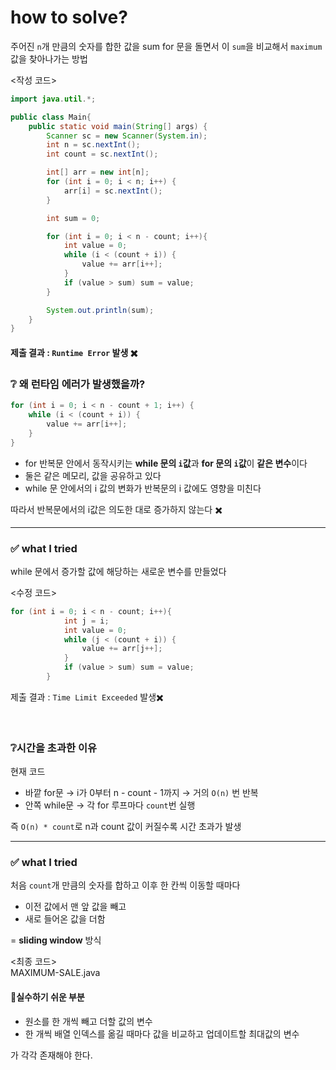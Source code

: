 # how to solve?

주어진 `n`개 만큼의 숫자를 합한 값을 sum
for 문을 돌면서 이 `sum`을 비교해서 `maximum` 값을 찾아나가는 방법

<작성 코드>
```java
import java.util.*;

public class Main{
    public static void main(String[] args) {
        Scanner sc = new Scanner(System.in);
        int n = sc.nextInt();
        int count = sc.nextInt();

        int[] arr = new int[n];
        for (int i = 0; i < n; i++) {
            arr[i] = sc.nextInt();
        }

        int sum = 0;

        for (int i = 0; i < n - count; i++){
            int value = 0;
            while (i < (count + i)) {
                value += arr[i++];
            }
            if (value > sum) sum = value;
        }

        System.out.println(sum);
    }
}
```

#### 제출 결과 : `Runtime Error` 발생 ✖️

### ❔ 왜 런타임 에러가 발생했을까?

```java
for (int i = 0; i < n - count + 1; i++) {
    while (i < (count + i)) {
        value += arr[i++];
    }
}
```

- for 반복문 안에서 동작시키는 **while 문의 `i`값**과 **for 문의 `i`값**이 **같은 변수**이다
- 둘은 같은 메모리, 값을 공유하고 있다
- while 문 안에서의 i 값의 변화가 반복문의 i 값에도 영향을 미친다

따라서 반복문에서의 i값은 의도한 대로 증가하지 않는다 ✖️

---

### ✅ what I tried

while 문에서 증가할 값에 해당하는 새로운 변수를 만들었다

<수정 코드>
```java
for (int i = 0; i < n - count; i++){
            int j = i;
            int value = 0;
            while (j < (count + i)) {
                value += arr[j++];
            }
            if (value > sum) sum = value;
        }
```

제출 결과 : `Time Limit Exceeded` 발생✖️

<br>

### ❔시간을 초과한 이유

현재 코드

- 바깥 for문 → i가 0부터 n - count - 1까지 → 거의 `O(n)` 번 반복
- 안쪽 while문 → 각 for 루프마다 `count`번 실행

즉 `O(n) * count`로 n과 count 값이 커질수록 시간 초과가 발생

---

### ✅ what I tried

처음 `count`개 만큼의 숫자를 합하고 이후 한 칸씩 이동할 때마다
- 이전 값에서 맨 앞 값을 빼고
- 새로 들어온 값을 더함

= **sliding window** 방식

<최종 코드><br>
MAXIMUM-SALE.java

#### 📍실수하기 쉬운 부분
- 원소를 한 개씩 빼고 더할 값의 변수
- 한 개씩 배열 인덱스를 옮길 때마다 값을 비교하고 업데이트할 최대값의 변수

가 각각 존재해야 한다. 